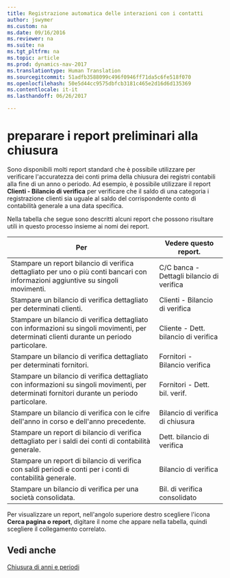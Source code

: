 ```yaml
---
title: Registrazione automatica delle interazioni con i contatti
author: jswymer
ms.custom: na
ms.date: 09/16/2016
ms.reviewer: na
ms.suite: na
ms.tgt_pltfrm: na
ms.topic: article
ms.prod: dynamics-nav-2017
ms.translationtype: Human Translation
ms.sourcegitcommit: 51adfb3588099c496f0946ff71da5c6fe518f070
ms.openlocfilehash: 50e5d44cc9575dbfcb3181c465e2d16d6d135369
ms.contentlocale: it-it
ms.lasthandoff: 06/26/2017

---
```

# <a name="prepare-pre-closing-reports"></a>preparare i report preliminari alla chiusura
Sono disponibili molti report standard che è possibile utilizzare per verificare l'accuratezza dei conti prima della chiusura dei registri contabili alla fine di un anno o periodo. Ad esempio, è possibile utilizzare il report **Clienti - Bilancio di verifica** per verificare che il saldo di una categoria i registrazione clienti sia uguale al saldo del corrispondente conto di contabilità generale a una data specifica.

Nella tabella che segue sono descritti alcuni report che possono risultare utili in questo processo insieme ai nomi dei report.

|Per     |Vedere questo report.       |
|-------|----------------------|
|Stampare un report bilancio di verifica dettagliato per uno o più conti bancari con informazioni aggiuntive su singoli movimenti.|C/C banca - Dettagli bilancio di verifica|
|Stampare un bilancio di verifica dettagliato per determinati clienti.|Clienti - Bilancio di verifica|
|Stampare un bilancio di verifica dettagliato con informazioni su singoli movimenti, per determinati clienti durante un periodo particolare.|Cliente - Dett. bilancio di verifica|
|Stampare un bilancio di verifica dettagliato per determinati fornitori.|Fornitori - Bilancio verifica|
|Stampare un bilancio di verifica dettagliato con informazioni su singoli movimenti, per determinati fornitori durante un periodo particolare.|Fornitori - Dett. bil. verif.|
|Stampare un bilancio di verifica con le cifre dell'anno in corso e dell'anno precedente.|Bilancio di verifica di chiusura|
|Stampare un report di bilancio di verifica dettagliato per i saldi dei conti di contabilità generale.|Dett. bilancio di verifica|
|Stampare un report di bilancio di verifica con saldi periodi e conti per i conti di contabilità generale.|Bilancio di verifica|
|Stampare un bilancio di verifica per una società consolidata.|Bil. di verifica consolidato|
Per visualizzare un report, nell'angolo superiore destro scegliere l'icona **Cerca pagina o report**, digitare il nome che appare nella tabella, quindi scegliere il collegamento correlato.

## <a name="see-also"></a>Vedi anche
[Chiusura di anni e periodi](year-close-years-periods.md)

